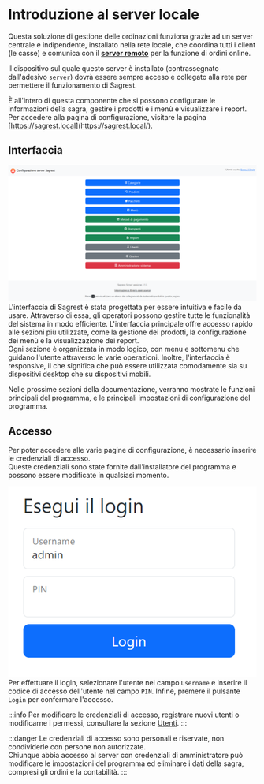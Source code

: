 # Introduzione al server locale
Questa soluzione di gestione delle ordinazioni funziona grazie ad un server centrale e indipendente, installato nella rete locale, che coordina tutti i client (le casse) e comunica con il **[server remoto](../online/introduzione)** per la funzione di ordini online.

Il dispositivo sul quale questo server è installato (contrassegnato dall'adesivo `server`) dovrà essere sempre acceso e collegato alla rete per permettere il funzionamento di Sagrest.

È all'intero di questa componente che si possono configurare le informazioni della sagra, gestire i prodotti e i menù e visualizzare i report. Per accedere alla pagina di configurazione, visitare la pagina [https://sagrest.local](https://sagrest.local/).

## Interfaccia
![](/img/server/interface.png)
L'interfaccia di Sagrest è stata progettata per essere intuitiva e facile da usare. Attraverso di essa, gli operatori possono gestire tutte le funzionalità del sistema in modo efficiente. L'interfaccia principale offre accesso rapido alle sezioni più utilizzate, come la gestione dei prodotti, la configurazione dei menù e la visualizzazione dei report.  
Ogni sezione è organizzata in modo logico, con menu e sottomenu che guidano l'utente attraverso le varie operazioni. Inoltre, l'interfaccia è responsive, il che significa che può essere utilizzata comodamente sia su dispositivi desktop che su dispositivi mobili.

Nelle prossime sezioni della documentazione, verranno mostrate le funzioni principali del programma, e le principali impostazioni di configurazione del programma.

## Accesso
Per poter accedere alle varie pagine di configurazione, è necessario inserire le credenziali di accesso.  
Queste credenziali sono state fornite dall'installatore del programma e possono essere modificate in qualsiasi momento.

![](/img/server/login.png)  
Per effettuare il login, selezionare l'utente nel campo `Username` e inserire il codice di accesso dell'utente nel campo `PIN`.
Infine, premere il pulsante `Login` per confermare l'accesso.

:::info
Per modificare le credenziali di accesso, registrare nuovi utenti o modificarne i permessi, consultare la sezione [Utenti](utenti.md).
:::

:::danger
Le credenziali di accesso sono personali e riservate, non condividerle con persone non autorizzate.  
Chiunque abbia accesso al server con credenziali di amministratore può modificare le impostazioni del programma ed eliminare i dati della sagra, compresi gli ordini e la contabilità.
:::
